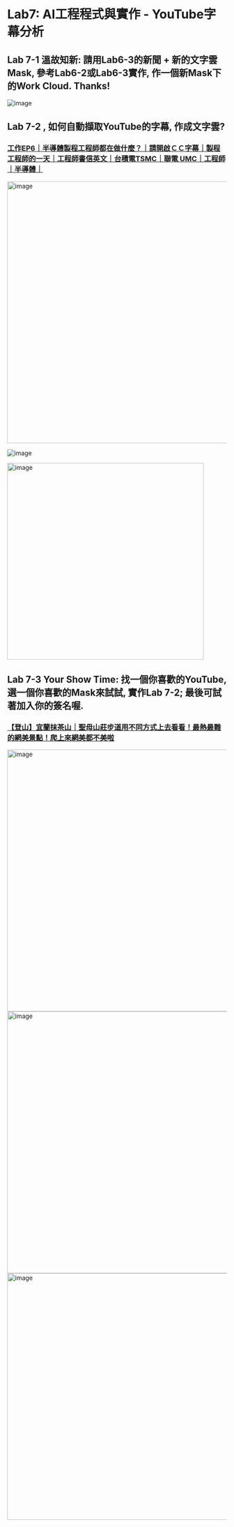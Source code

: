 # Lab7: AI工程程式與實作 - YouTube字幕分析


## Lab 7-1 溫故知新: 請用Lab6-3的新聞 + 新的文字雲Mask, 參考Lab6-2或Lab6-3實作, 作一個新Mask下的Work Cloud. Thanks!

![image](https://user-images.githubusercontent.com/89304181/204137635-2f2f2d2e-307b-4cc0-91ef-a3fa35dfb423.png)


## Lab 7-2 , 如何自動擷取YouTube的字幕, 作成文字雲?

### [工作EP6｜半導體製程工程師都在做什麼？｜請開啟ＣＣ字幕｜製程工程師的一天｜工程師書信英文｜台積電TSMC｜聯電 UMC｜工程師｜半導體｜](https://www.youtube.com/watch?v=ZbSpWEdMnQQ)

<img width="600" alt="image" src="https://user-images.githubusercontent.com/89304181/204138608-d9fd6a15-4249-4d59-aef4-18f06bbd4a42.png">

![image](https://user-images.githubusercontent.com/89304181/204137652-0094487f-8615-456c-834c-36d92823d4b6.png)

<img width="451" alt="image" src="https://user-images.githubusercontent.com/89304181/204138390-86a751bc-3021-4776-a2a9-e0e09adad3da.png">



## Lab 7-3 Your Show Time: 找一個你喜歡的YouTube, 選一個你喜歡的Mask來試試, 實作Lab 7-2; 最後可試著加入你的簽名喔.

### [【登山】宜蘭抹茶山｜聖母山莊步道用不同方式上去看看！最熱最難的網美景點！爬上來網美都不美啦](https://www.youtube.com/watch?v=NZIWIBFu_gQ)

<img width="600" alt="image" src="https://user-images.githubusercontent.com/89304181/204138530-fc1ca743-cfd0-4dcc-9c9d-1511703bed92.png">

<img width="600" alt="image" src="https://user-images.githubusercontent.com/89304181/204138121-fec949b6-5396-4f87-b6f2-4e93b32b2d26.png">

<img width="565" alt="image" src="https://user-images.githubusercontent.com/89304181/204138326-4b63cd05-f08e-4504-98d5-d16f6b3ab3a8.png">
